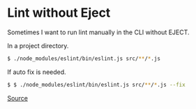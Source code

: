 # Lint without Eject

Sometimes I want to run lint manually in the CLI without EJECT.

In a project directory.

```sh
$ ./node_modules/eslint/bin/eslint.js src/**/*.js
```

If auto fix is needed.

```sh
$ $ ./node_modules/eslint/bin/eslint.js src/**/*.js --fix
```

[Source](https://github.com/facebook/create-react-app/issues/1217)
